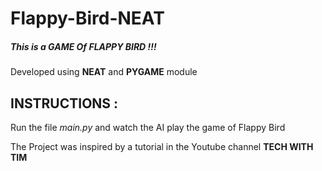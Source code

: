 # Flappy-Bird-NEAT

##### This is a GAME Of **FLAPPY BIRD** !!!
Developed using **NEAT** and **PYGAME** module  

## INSTRUCTIONS : 
Run the file *main.py* and watch the AI play the game of Flappy Bird  

The Project was inspired by a tutorial in the Youtube channel **TECH WITH TIM**




